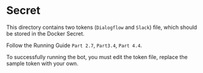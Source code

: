 # Secret

This directory contains two tokens (`Dialogflow` and `Slack`) file, which should be stored in the Docker Secret.

Follow the Running Guide `Part 2.7`, `Part3.4`, `Part 4.4`. 

To successfully running the bot, you must edit the token file, replace the sample token with your own.